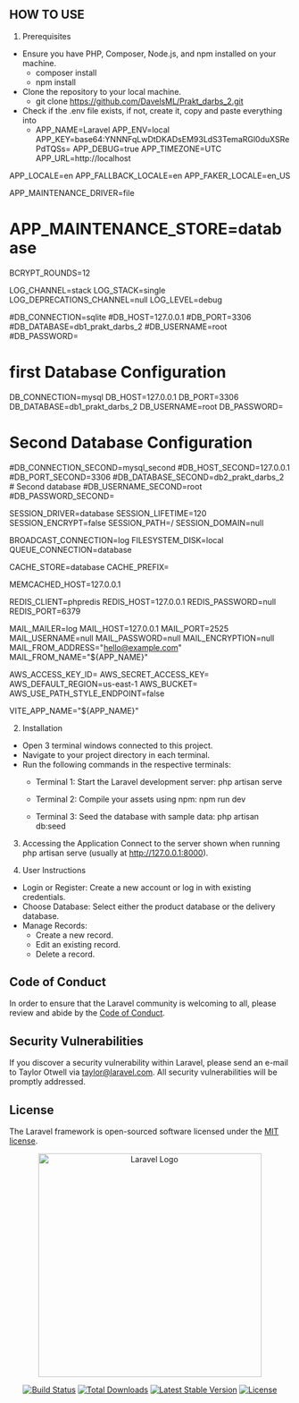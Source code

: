 ## HOW TO USE

1. Prerequisites

-  Ensure you have PHP, Composer, Node.js, and npm installed on your machine.
      - composer install
      - npm install
-  Clone the repository to your local machine.
      - git clone https://github.com/DavelsML/Prakt_darbs_2.git
-  Check if the .env file exists, if not, create it, copy and paste everything into
      - APP_NAME=Laravel
APP_ENV=local
APP_KEY=base64:YNNNFqLwDtDKADsEM93LdS3TemaRGl0duXSRePdTQSs=
APP_DEBUG=true
APP_TIMEZONE=UTC
APP_URL=http://localhost

APP_LOCALE=en
APP_FALLBACK_LOCALE=en
APP_FAKER_LOCALE=en_US

APP_MAINTENANCE_DRIVER=file
# APP_MAINTENANCE_STORE=database

BCRYPT_ROUNDS=12

LOG_CHANNEL=stack
LOG_STACK=single
LOG_DEPRECATIONS_CHANNEL=null
LOG_LEVEL=debug


#DB_CONNECTION=sqlite
#DB_HOST=127.0.0.1
#DB_PORT=3306
#DB_DATABASE=db1_prakt_darbs_2
#DB_USERNAME=root
#DB_PASSWORD=

# first Database Configuration
DB_CONNECTION=mysql
DB_HOST=127.0.0.1
DB_PORT=3306
DB_DATABASE=db1_prakt_darbs_2
DB_USERNAME=root
DB_PASSWORD=

# Second Database Configuration
#DB_CONNECTION_SECOND=mysql_second
#DB_HOST_SECOND=127.0.0.1
#DB_PORT_SECOND=3306
#DB_DATABASE_SECOND=db2_prakt_darbs_2  # Second database
#DB_USERNAME_SECOND=root
#DB_PASSWORD_SECOND=

SESSION_DRIVER=database
SESSION_LIFETIME=120
SESSION_ENCRYPT=false
SESSION_PATH=/
SESSION_DOMAIN=null

BROADCAST_CONNECTION=log
FILESYSTEM_DISK=local
QUEUE_CONNECTION=database

CACHE_STORE=database
CACHE_PREFIX=

MEMCACHED_HOST=127.0.0.1

REDIS_CLIENT=phpredis
REDIS_HOST=127.0.0.1
REDIS_PASSWORD=null
REDIS_PORT=6379

MAIL_MAILER=log
MAIL_HOST=127.0.0.1
MAIL_PORT=2525
MAIL_USERNAME=null
MAIL_PASSWORD=null
MAIL_ENCRYPTION=null
MAIL_FROM_ADDRESS="hello@example.com"
MAIL_FROM_NAME="${APP_NAME}"

AWS_ACCESS_KEY_ID=
AWS_SECRET_ACCESS_KEY=
AWS_DEFAULT_REGION=us-east-1
AWS_BUCKET=
AWS_USE_PATH_STYLE_ENDPOINT=false

VITE_APP_NAME="${APP_NAME}"

2. Installation

- Open 3 terminal windows connected to this project.
- Navigate to your project directory in each terminal.
- Run the following commands in the respective terminals:
   -  Terminal 1: Start the Laravel development server:
php artisan serve

   -  Terminal 2: Compile your assets using npm:
npm run dev

   -  Terminal 3: Seed the database with sample data:
php artisan db:seed

3. Accessing the Application
Connect to the server shown when running php artisan serve (usually at http://127.0.0.1:8000).

4. User Instructions
- Login or Register: Create a new account or log in with existing credentials.
- Choose Database: Select either the product database or the delivery database.
- Manage Records:
   -  Create a new record.
   -  Edit an existing record.
   -  Delete a record.

## Code of Conduct

In order to ensure that the Laravel community is welcoming to all, please review and abide by the [Code of Conduct](https://laravel.com/docs/contributions#code-of-conduct).

## Security Vulnerabilities

If you discover a security vulnerability within Laravel, please send an e-mail to Taylor Otwell via [taylor@laravel.com](mailto:taylor@laravel.com). All security vulnerabilities will be promptly addressed.

## License

The Laravel framework is open-sourced software licensed under the [MIT license](https://opensource.org/licenses/MIT).

<p align="center"><a href="https://laravel.com" target="_blank"><img src="https://raw.githubusercontent.com/laravel/art/master/logo-lockup/5%20SVG/2%20CMYK/1%20Full%20Color/laravel-logolockup-cmyk-red.svg" width="400" alt="Laravel Logo"></a></p>

<p align="center">
<a href="https://github.com/laravel/framework/actions"><img src="https://github.com/laravel/framework/workflows/tests/badge.svg" alt="Build Status"></a>
<a href="https://packagist.org/packages/laravel/framework"><img src="https://img.shields.io/packagist/dt/laravel/framework" alt="Total Downloads"></a>
<a href="https://packagist.org/packages/laravel/framework"><img src="https://img.shields.io/packagist/v/laravel/framework" alt="Latest Stable Version"></a>
<a href="https://packagist.org/packages/laravel/framework"><img src="https://img.shields.io/packagist/l/laravel/framework" alt="License"></a>
</p>